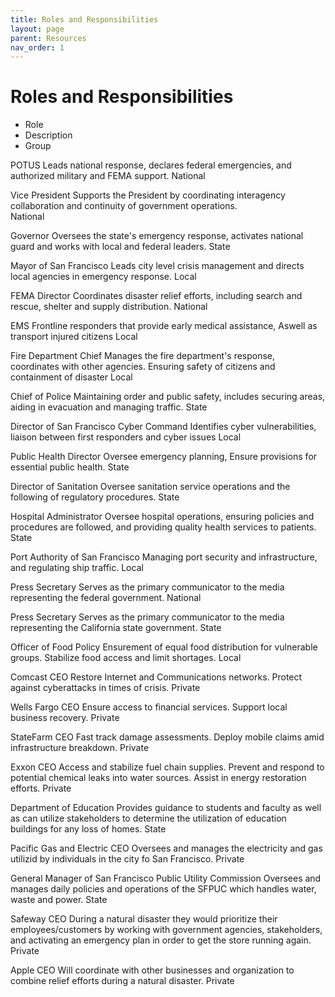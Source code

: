 ```yaml
---
title: Roles and Responsibilities
layout: page
parent: Resources
nav_order: 1
---
```


# Roles and Responsibilities

- Role
- Description
- Group

POTUS
Leads national response, declares federal emergencies, and authorized military and FEMA support. 
National

Vice President 
Supports the President by coordinating interagency collaboration and continuity of government operations.  
National

Governor 
Oversees the state's emergency response, activates national guard and works with local and federal leaders. 
State

Mayor of San Francisco
Leads city level crisis management and directs local agencies in emergency response. 
Local

FEMA Director
Coordinates disaster relief efforts, including search and rescue, shelter and supply distribution.
National

EMS
Frontline responders that provide early medical assistance, Aswell as transport injured citizens 
Local

Fire Department Chief
Manages the fire department's response, coordinates with other agencies. Ensuring safety of citizens and containment of disaster
Local

Chief of Police
Maintaining order and public safety, includes securing areas, aiding in evacuation and managing traffic.
State

Director of San Francisco Cyber Command
Identifies cyber vulnerabilities, liaison between first responders and cyber issues
Local

Public Health Director
Oversee emergency planning, Ensure provisions for essential public health. 
State

Director of Sanitation
Oversee sanitation service operations and the following of regulatory procedures.
State

Hospital Administrator 
Oversee hospital operations, ensuring policies and procedures are followed, and providing quality health services to patients.
State

Port Authority of San Francisco 
Managing port security and infrastructure, and regulating ship traffic.
Local

Press Secretary 
Serves as the primary communicator to the media representing the federal government.
National

Press Secretary 
Serves as the primary communicator to the media representing the California state government.
State 

Officer of Food Policy
Ensurement of equal food distribution for vulnerable  groups. Stabilize food access and limit shortages.
Local

Comcast CEO
Restore Internet and Communications networks.  Protect against cyberattacks in times of crisis.
Private

Wells Fargo CEO
Ensure access to financial services. Support local business recovery. 
Private

StateFarm CEO
Fast track damage assessments. Deploy mobile claims amid infrastructure breakdown.
Private

Exxon CEO
Access and stabilize fuel chain supplies. Prevent and respond to potential chemical leaks into water sources. Assist in energy restoration efforts.
Private

Department of Education
Provides guidance to students and faculty as well as can utilize stakeholders to determine the utilization of education buildings for any loss of homes.
State

Pacific Gas and Electric CEO
Oversees and manages the electricity and gas utilizid by individuals in the city fo San Francisco.
Private

General Manager of San Francisco Public Utility Commission 
Oversees and manages daily policies and operations of the SFPUC which handles water, waste and power.
State

Safeway CEO 
During a natural disaster they would prioritize their employees/customers by working with government agencies, stakeholders, and activating an emergency plan in order to get the store running again.
Private

Apple CEO
Will coordinate with other businesses and organization to combine relief efforts during a natural disaster.
Private


